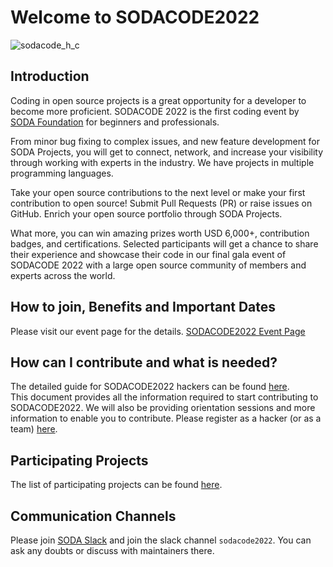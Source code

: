 # Welcome to SODACODE2022
![sodacode_h_c](https://user-images.githubusercontent.com/19162717/155671427-e9cd1104-6b54-442a-a70d-519acac80264.png)

## Introduction
  
Coding in open source projects is a great opportunity for a developer to become more proficient. SODACODE 2022 is the first coding event by [SODA Foundation](https://sodafoundation.io/) for beginners and professionals.

From minor bug fixing to complex issues, and new feature development for SODA Projects, you will get to connect, network, and increase your visibility through working with experts in the industry. We have projects in multiple programming languages.

Take your open source contributions to the next level or make your first contribution to open source! Submit Pull Requests (PR) or raise issues on GitHub. Enrich your open source portfolio through SODA Projects.

What more, you can win amazing prizes worth USD 6,000+, contribution badges, and certifications. Selected participants will get a chance to share their experience and showcase their code in our final gala event of SODACODE 2022 with a large open source community of members and experts across the world.

## How to join, Benefits and Important Dates

Please visit our event page for the details. [SODACODE2022 Event Page](https://events.linuxfoundation.org/sodacode/)
  
  
## How can I contribute and what is needed?

The detailed guide for SODACODE2022 hackers can be found [here](https://github.com/sodafoundation/community/blob/main/events/sodacode2022/hacker_guide.md).  
This document provides all the information required to start contributing to SODACODE2022. We will also be providing orientation sessions and more information to enable you to contribute. Please register as a hacker (or as a team) [here](https://events.linuxfoundation.org/sodacode/register/).

## Participating Projects

The list of participating projects can be found [here](https://github.com/sodafoundation/community/blob/main/events/sodacode2022/projects.md).  

## Communication Channels

Please join [SODA Slack](https://sodafoundation.io/slack) and join the slack channel `sodacode2022`. You can ask any doubts or discuss with maintainers there.



